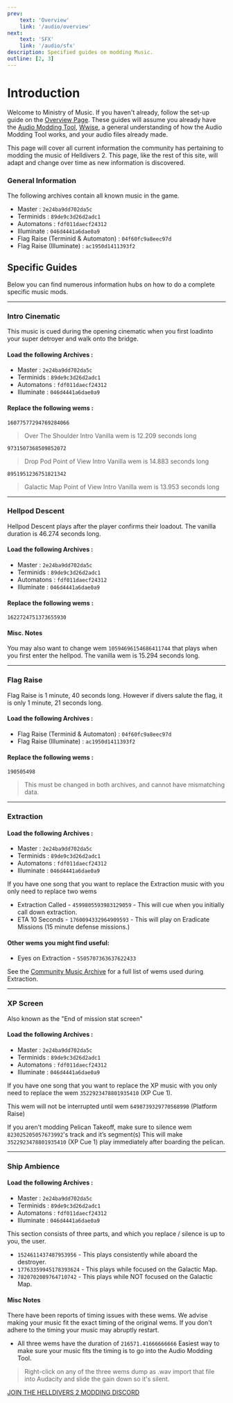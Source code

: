 ```yaml
---
prev: 
    text: 'Overview'
    link: '/audio/overview'
next: 
    text: 'SFX'
    link: '/audio/sfx'
description: Specified guides on modding Music.
outline: [2, 3]
---
```


# Introduction
Welcome to Ministry of Music.  If you haven't already, follow the set-up guide on the [Overview Page](/audio/overview).  These guides will assume you already have the [Audio Modding Tool](/audio/overview.html#audio-modding-tool), [Wwise](/audio/overview.html#wwise), a general understanding of how the Audio Modding Tool works, and your audio files already made.

This page will cover all current information the community has pertaining to modding the music of Helldivers 2.
This page, like the rest of this site, will adapt and change over time as new information is discovered.


### General Information
The following archives contain all known music in the game.
- Master : `2e24ba9dd702da5c`
- Terminids : `89de9c3d26d2adc1`
- Automatons : `fdf011daecf24312`
- Illuminate : `046d4441a6dae0a9`
- Flag Raise (Terminid & Automaton) : `04f60fc9a8eec97d`
- Flag Raise (Illuminate) : `ac1950d1411393f2`

## Specific Guides
Below you can find numerous information hubs on how to do a complete specific music mods. 

---

### Intro Cinematic
This music is cued during the opening cinematic when you first loadinto your super detroyer and walk onto the bridge.

#### Load the following Archives :
- Master : `2e24ba9dd702da5c`
- Terminids : `89de9c3d26d2adc1`
- Automatons : `fdf011daecf24312`
- Illuminate : `046d4441a6dae0a9`

#### Replace the following wems :

`16077577294769284066`
> Over The Shoulder Intro
> Vanilla wem is 12.209 seconds long

`9731507368509852072`
> Drop Pod Point of View Intro
> Vanilla wem is 14.883 seconds long

`8951951236751821342 `
> Galactic Map Point of View Intro
> Vanilla wem is 13.953 seconds long

---

### Hellpod Descent
Hellpod Descent plays after the player confirms their loadout. The vanilla duration is 46.274 seconds long.

#### Load the following Archives :
- Master : `2e24ba9dd702da5c`
- Terminids : `89de9c3d26d2adc1`
- Automatons : `fdf011daecf24312`
- Illuminate : `046d4441a6dae0a9`

#### Replace the following wems :

`1622724751373655930`

#### Misc. Notes
You may also want to change wem `10594696154686411744` that plays when you first enter the hellpod. The vanilla wem is 15.294 seconds long.

---

### Flag Raise
Flag Raise is 1 minute, 40 seconds long.
However if divers salute the flag, it is only 1 minute, 21 seconds long.

#### Load the following Archives :
- Flag Raise (Terminid & Automaton) : `04f60fc9a8eec97d`
- Flag Raise (Illuminate) : `ac1950d1411393f2`

#### Replace the following wems :

`190505498`
> This must be changed in both archives, and cannot have mismatching data.

---

### Extraction

#### Load the following Archives :
- Master : `2e24ba9dd702da5c`
- Terminids : `89de9c3d26d2adc1`
- Automatons : `fdf011daecf24312`
- Illuminate : `046d4441a6dae0a9`

If you have one song that you want to replace the Extraction music with you only need to replace two wems
- Extraction Called - `4599805593983129059` - This will cue when you initially call down extraction.
- ETA 10 Seconds - `1760094332964909593` - This will play on Eradicate Missions (15 minute defense missions.)

#### Other wems you might find useful:

- Eyes on Extraction - `5505707363637622433`

See the [Community Music Archive](https://docs.google.com/spreadsheets/d/1drg0VRwn1c247GwBOEgFBIJmBQxy2Ik-ZLuSjbWbK4o/edit?gid=822955752#gid=822955752&range=A1) for a full list of wems used during Extraction.

---

### XP Screen
Also known as the "End of mission stat screen"

#### Load the following Archives :
- Master : `2e24ba9dd702da5c`
- Terminids : `89de9c3d26d2adc1`
- Automatons : `fdf011daecf24312`
- Illuminate : `046d4441a6dae0a9`

If you have one song that you want to replace the XP music with you only need to replace the wem `3522923478801935410` (XP Cue 1).

This wem will not be interrupted until wem `6498739329770568990` (Platform Raise)

If you aren't modding Pelican Takeoff, make sure to silence wem `823025205057673992`'s track and it’s segment(s)
This will make `3522923478801935410` (XP Cue 1) play immediately after boarding the pelican.

---

### Ship Ambience

#### Load the following Archives :
- Master : `2e24ba9dd702da5c`
- Terminids : `89de9c3d26d2adc1`
- Automatons : `fdf011daecf24312`
- Illuminate : `046d4441a6dae0a9`

This section consists of three parts, and which you replace / silence is up to you, the user.

- `1524611437487953956` - This plays consistently while aboard the destroyer.
- `17763359945178393624` - This plays while focused on the Galactic Map.
- `7820702089764710742` - This plays while NOT focused on the Galactic Map.

#### Misc Notes
There have been reports of timing issues with these wems. We advise making your music fit the exact timing of the original wems. If you don't adhere to the timing your music may abruptly restart.
- All three wems have the duration of `216571.41666666666`
Easiest way to make sure your music fits the timing is to go into the Audio Modding Tool. 
> Right-click on any of the three wems
> dump as .wav
> import that file into Audacity and slide the gain down so it's silent.


[JOIN THE HELLDIVERS 2 MODDING DISCORD](https://discord.gg/helldiversmodding)